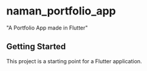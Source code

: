 # naman_portfolio_app

"A Portfolio App made in Flutter"

## Getting Started

This project is a starting point for a Flutter application.

